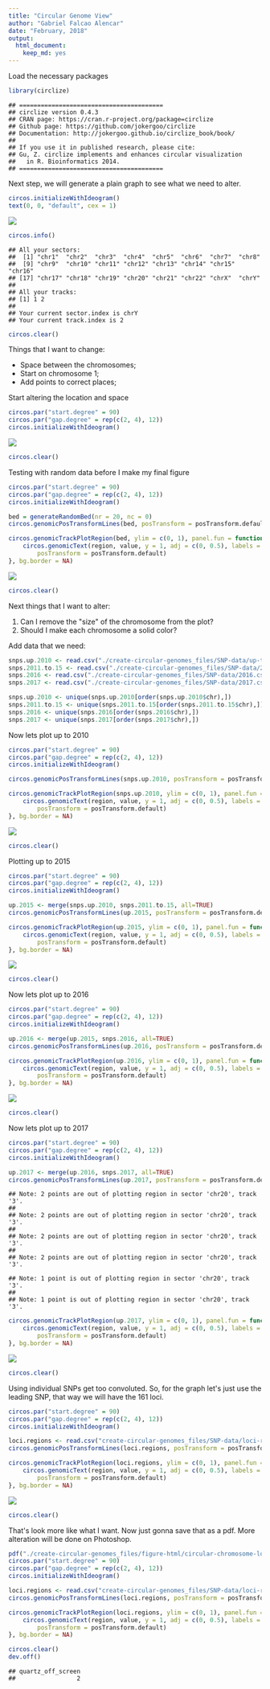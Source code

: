 ```yaml
---
title: "Circular Genome View"
author: "Gabriel Falcao Alencar"
date: "February, 2018"
output: 
  html_document: 
    keep_md: yes
---
```




Load the necessary packages

```r
library(circlize)
```

```
## ========================================
## circlize version 0.4.3
## CRAN page: https://cran.r-project.org/package=circlize
## Github page: https://github.com/jokergoo/circlize
## Documentation: http://jokergoo.github.io/circlize_book/book/
## 
## If you use it in published research, please cite:
## Gu, Z. circlize implements and enhances circular visualization 
##   in R. Bioinformatics 2014.
## ========================================
```

Next step, we will generate a plain graph to see what we need to alter.


```r
circos.initializeWithIdeogram()
text(0, 0, "default", cex = 1)
```

![](create-circular-genomes_files/figure-html/first-1.png)<!-- -->

```r
circos.info()
```

```
## All your sectors:
##  [1] "chr1"  "chr2"  "chr3"  "chr4"  "chr5"  "chr6"  "chr7"  "chr8" 
##  [9] "chr9"  "chr10" "chr11" "chr12" "chr13" "chr14" "chr15" "chr16"
## [17] "chr17" "chr18" "chr19" "chr20" "chr21" "chr22" "chrX"  "chrY" 
## 
## All your tracks:
## [1] 1 2
## 
## Your current sector.index is chrY
## Your current track.index is 2
```

```r
circos.clear()
```

Things that I want to change:  
* Space between the chromosomes;  
* Start on chromosome 1;  
* Add points to correct places;  

Start altering the location and space


```r
circos.par("start.degree" = 90)
circos.par("gap.degree" = rep(c(2, 4), 12))
circos.initializeWithIdeogram()
```

![](create-circular-genomes_files/figure-html/local-space-1.png)<!-- -->

```r
circos.clear()
```

Testing with random data before I make my final figure


```r
circos.par("start.degree" = 90)
circos.par("gap.degree" = rep(c(2, 4), 12))
circos.initializeWithIdeogram()

bed = generateRandomBed(nr = 20, nc = 0)
circos.genomicPosTransformLines(bed, posTransform = posTransform.default, horizontalLine = "top", track.height = 0.1)

circos.genomicTrackPlotRegion(bed, ylim = c(0, 1), panel.fun = function(region, value, ...) {
    circos.genomicText(region, value, y = 1, adj = c(0, 0.5), labels = "gene", facing = "reverse.clockwise", niceFacing = TRUE,
        posTransform = posTransform.default)
}, bg.border = NA)
```

![](create-circular-genomes_files/figure-html/randon-data-graph-1.png)<!-- -->

```r
circos.clear()
```

Next things that I want to alter:  
1. Can I remove the "size" of the chromosome from the plot?  
2. Should I make each chromosome a solid color?

Add data that we need:


```r
snps.up.2010 <- read.csv("./create-circular-genomes_files/SNP-data/up-to-2010.csv", header=TRUE)
snps.2011.to.15 <- read.csv("./create-circular-genomes_files/SNP-data/2011-2015.csv", header=TRUE)
snps.2016 <- read.csv("./create-circular-genomes_files/SNP-data/2016.csv", header=TRUE)
snps.2017 <- read.csv("./create-circular-genomes_files/SNP-data/2017.csv", header=TRUE)

snps.up.2010 <- unique(snps.up.2010[order(snps.up.2010$chr),])
snps.2011.to.15 <- unique(snps.2011.to.15[order(snps.2011.to.15$chr),])
snps.2016 <- unique(snps.2016[order(snps.2016$chr),])
snps.2017 <- unique(snps.2017[order(snps.2017$chr),])
```

Now lets plot up to 2010

```r
circos.par("start.degree" = 90)
circos.par("gap.degree" = rep(c(2, 4), 12))
circos.initializeWithIdeogram()

circos.genomicPosTransformLines(snps.up.2010, posTransform = posTransform.default, horizontalLine = "top", track.height = 0.1)

circos.genomicTrackPlotRegion(snps.up.2010, ylim = c(0, 1), panel.fun = function(region, value, ...) {
    circos.genomicText(region, value, y = 1, adj = c(0, 0.5), labels = "loci", facing = "reverse.clockwise", niceFacing = TRUE,
        posTransform = posTransform.default)
}, bg.border = NA)
```

![](create-circular-genomes_files/figure-html/up-2010-1.png)<!-- -->

```r
circos.clear()
```

Plotting up to 2015

```r
circos.par("start.degree" = 90)
circos.par("gap.degree" = rep(c(2, 4), 12))
circos.initializeWithIdeogram()

up.2015 <- merge(snps.up.2010, snps.2011.to.15, all=TRUE)
circos.genomicPosTransformLines(up.2015, posTransform = posTransform.default, horizontalLine = "top", track.height = 0.1)

circos.genomicTrackPlotRegion(up.2015, ylim = c(0, 1), panel.fun = function(region, value, ...) {
    circos.genomicText(region, value, y = 1, adj = c(0, 0.5), labels = "loci", facing = "reverse.clockwise", niceFacing = TRUE,
        posTransform = posTransform.default)
}, bg.border = NA)
```

![](create-circular-genomes_files/figure-html/up-2015-1.png)<!-- -->

```r
circos.clear()
```

Now lets plot up to 2016

```r
circos.par("start.degree" = 90)
circos.par("gap.degree" = rep(c(2, 4), 12))
circos.initializeWithIdeogram()

up.2016 <- merge(up.2015, snps.2016, all=TRUE)
circos.genomicPosTransformLines(up.2016, posTransform = posTransform.default, horizontalLine = "top", track.height = 0.1)

circos.genomicTrackPlotRegion(up.2016, ylim = c(0, 1), panel.fun = function(region, value, ...) {
    circos.genomicText(region, value, y = 1, adj = c(0, 0.5), labels = "loci", facing = "reverse.clockwise", niceFacing = TRUE,
        posTransform = posTransform.default)
}, bg.border = NA)
```

![](create-circular-genomes_files/figure-html/up-2016-1.png)<!-- -->

```r
circos.clear()
```

Now lets plot up to 2017

```r
circos.par("start.degree" = 90)
circos.par("gap.degree" = rep(c(2, 4), 12))
circos.initializeWithIdeogram()

up.2017 <- merge(up.2016, snps.2017, all=TRUE)
circos.genomicPosTransformLines(up.2017, posTransform = posTransform.default, horizontalLine = "top", track.height = 0.1)
```

```
## Note: 2 points are out of plotting region in sector 'chr20', track '3'.
## 
## Note: 2 points are out of plotting region in sector 'chr20', track '3'.
## 
## Note: 2 points are out of plotting region in sector 'chr20', track '3'.
## 
## Note: 2 points are out of plotting region in sector 'chr20', track '3'.
```

```
## Note: 1 point is out of plotting region in sector 'chr20', track '3'.
## 
## Note: 1 point is out of plotting region in sector 'chr20', track '3'.
```

```r
circos.genomicTrackPlotRegion(up.2017, ylim = c(0, 1), panel.fun = function(region, value, ...) {
    circos.genomicText(region, value, y = 1, adj = c(0, 0.5), labels = "loci", facing = "reverse.clockwise", niceFacing = TRUE,
        posTransform = posTransform.default)
}, bg.border = NA)
```

![](create-circular-genomes_files/figure-html/up-2017-1.png)<!-- -->

```r
circos.clear()
```

Using individual SNPs get too convoluted. So, for the graph let's just use the leading SNP, that way we will have the 161 loci.


```r
circos.par("start.degree" = 90)
circos.par("gap.degree" = rep(c(2, 4), 12))
circos.initializeWithIdeogram()

loci.regions <- read.csv("create-circular-genomes_files/SNP-data/loci-regions.csv", header=TRUE)
circos.genomicPosTransformLines(loci.regions, posTransform = posTransform.default, horizontalLine = "top", track.height = 0.1)

circos.genomicTrackPlotRegion(loci.regions, ylim = c(0, 1), panel.fun = function(region, value, ...) {
    circos.genomicText(region, value, y = 1, adj = c(0, 0.5), labels = "loci", facing = "reverse.clockwise", niceFacing = TRUE,
        posTransform = posTransform.default)
}, bg.border = NA)
```

![](create-circular-genomes_files/figure-html/loci-1.png)<!-- -->

```r
circos.clear()
```

That's look more like what I want. Now just gonna save that as a pdf. More alteration will be done on Photoshop.


```r
pdf("./create-circular-genomes_files/figure-html/circular-chromosome-loci.pdf")
circos.par("start.degree" = 90)
circos.par("gap.degree" = rep(c(2, 4), 12))
circos.initializeWithIdeogram()

loci.regions <- read.csv("create-circular-genomes_files/SNP-data/loci-regions.csv", header=TRUE)
circos.genomicPosTransformLines(loci.regions, posTransform = posTransform.default, horizontalLine = "top", track.height = 0.1)

circos.genomicTrackPlotRegion(loci.regions, ylim = c(0, 1), panel.fun = function(region, value, ...) {
    circos.genomicText(region, value, y = 1, adj = c(0, 0.5), labels = "loci", facing = "reverse.clockwise", niceFacing = TRUE,
        posTransform = posTransform.default)
}, bg.border = NA)

circos.clear()
dev.off()
```

```
## quartz_off_screen 
##                 2
```
